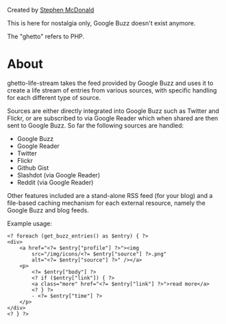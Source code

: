
Created by [Stephen McDonald](http://twitter.com/stephen_mcd)

This is here for nostalgia only, Google Buzz doesn't exist anymore.

The "ghetto" refers to PHP.

About
=====

ghetto-life-stream takes the feed provided by Google Buzz and uses
it to create a life stream of entries from various sources, with
specific handling for each different type of source.

Sources are either directly integrated into Google Buzz such as
Twitter and Flickr, or are subscribed to via Google Reader which when
shared are then sent to Google Buzz. So far the following sources are
handled:

- Google Buzz
- Google Reader
- Twitter
- Flickr
- Github Gist
- Slashdot (via Google Reader)
- Reddit (via Google Reader)

Other features included are a stand-alone RSS feed (for your blog)
and a file-based caching mechanism for each external resource,
namely the Google Buzz and blog feeds.

Example usage:

    <? foreach (get_buzz_entries() as $entry) { ?>
    <div>
        <a href="<?= $entry["profile"] ?>"><img
            src="/img/icons/<?= $entry["source"] ?>.png"
            alt="<?= $entry["source"] ?>" /></a>
        <p>
            <?= $entry["body"] ?>
            <? if ($entry["link"]) { ?>
            <a class="more" href="<?= $entry["link"] ?>">read more</a>
            <? } ?>
            - <?= $entry["time"] ?>
        </p>
    </div>
    <? } ?>

